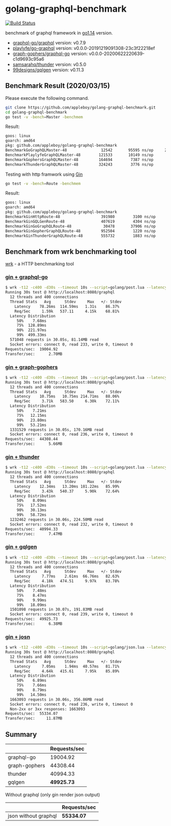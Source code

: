 # golang-graphql-benchmark

[![Build Status](https://cloud.drone.io/api/badges/appleboy/golang-graphql-benchmark/status.svg)](https://cloud.drone.io/appleboy/golang-graphql-benchmark)

benchmark of graphql framework in [go1.14](https://golang.org/doc/go1.14) version.

* [graphql-go/graphql](https://github.com/graphql-go/graphql) version: v0.7.9
* [playlyfe/go-graphql](https://github.com/playlyfe/go-graphql) version: v0.0.0-20191219091308-23c3f22218ef
* [graph-gophers/graphql-go](https://github.com/graph-gophers/graphql-go) version: v0.0.0-20200622220639-c1d9693c95a6
* [samsarahq/thunder](https://github.com/samsarahq/thunder) version: v0.5.0
* [99designs/gqlgen](https://github.com/99designs/gqlgen) version: v0.11.3

## Benchmark Result (2020/03/15)

Please execute the following command.

```sh
git clone https://github.com/appleboy/golang-graphql-benchmark.git
cd golang-graphql-benchmark
go test -v -bench=Master -benchmem
```

Result:

```sh
goos: linux
goarch: amd64
pkg: github.com/appleboy/golang-graphql-benchmark
BenchmarkGoGraphQLMaster-48               12542       95595 ns/op     27545 B/op       458 allocs/op
BenchmarkPlaylyfeGraphQLMaster-48        121533       10149 ns/op      2856 B/op        56 allocs/op
BenchmarkGophersGraphQLMaster-48         164694        7387 ns/op      3683 B/op        38 allocs/op
BenchmarkThunderGraphQLMaster-48         324243        3776 ns/op      1336 B/op        30 allocs/op
```

Testing with http framwork using [Gin](https://github.com/gin-gonic/gin)

```sh
go test -v -bench=Route -benchmem
```

Result:

```sh
goos: linux
goarch: amd64
pkg: github.com/appleboy/golang-graphql-benchmark
BenchmarkGinHttpRoute-48                  391980        3100 ns/op      1262 B/op        18 allocs/op
BenchmarkGinGQLGenRoute-48                407619        4304 ns/op       944 B/op        13 allocs/op
BenchmarkGinGoGraphQLRoute-48              30478       37906 ns/op     17482 B/op       226 allocs/op
BenchmarkGinGopherGraphQLRoute-48         952504        1220 ns/op       972 B/op         6 allocs/op
BenchmarkGinThunderGraphQLRoute-48        555732        1883 ns/op      1196 B/op        11 allocs/op
```

## Benchmark from wrk benchmarking tool

[wrk](https://github.com/wg/wrk) - a HTTP benchmarking tool

### [gin + graphql-go](golang/graphql-go)

```sh
$ wrk -t12 -c400 -d30s --timeout 10s --script=golang/post.lua --latency http://localhost:8080/graphql
Running 30s test @ http://localhost:8080/graphql
  12 threads and 400 connections
  Thread Stats   Avg      Stdev     Max   +/- Stdev
    Latency    78.26ms  114.59ms   1.31s    86.37%
    Req/Sec     1.59k   537.11     4.15k    68.81%
  Latency Distribution
     50%    7.68ms
     75%  128.89ms
     90%  221.97ms
     99%  499.33ms
  571048 requests in 30.05s, 81.14MB read
  Socket errors: connect 0, read 233, write 0, timeout 0
Requests/sec:  19004.92
Transfer/sec:      2.70MB
```

### [gin + graph-gophers](golang/graph-gophers)

```sh
$ wrk -t12 -c400 -d30s --timeout 10s --script=golang/post.lua --latency http://localhost:8080/graphql
Running 30s test @ http://localhost:8080/graphql
  12 threads and 400 connections
  Thread Stats   Avg      Stdev     Max   +/- Stdev
    Latency    10.75ms   10.75ms 214.71ms   88.06%
    Req/Sec     3.71k   583.50     6.30k    72.11%
  Latency Distribution
     50%    7.21ms
     75%   12.15ms
     90%   23.80ms
     99%   53.21ms
  1331529 requests in 30.05s, 170.16MB read
  Socket errors: connect 0, read 236, write 0, timeout 0
Requests/sec:  44308.44
Transfer/sec:      5.66MB
```

### [gin + thunder](golang/thunder)

```sh
$ wrk -t12 -c400 -d30s --timeout 10s --script=golang/post.lua --latency http://localhost:8080/graphql
Running 30s test @ http://localhost:8080/graphql
  12 threads and 400 connections
  Thread Stats   Avg      Stdev     Max   +/- Stdev
    Latency    12.34ms   13.20ms 181.22ms   85.99%
    Req/Sec     3.43k   540.37     5.90k    72.64%
  Latency Distribution
     50%    8.09ms
     75%   17.52ms
     90%   30.13ms
     99%   58.72ms
  1232462 requests in 30.06s, 224.50MB read
  Socket errors: connect 0, read 232, write 0, timeout 0
Requests/sec:  40994.33
Transfer/sec:      7.47MB
```

### [gin + gqlgen](golang/gqlgen)

```sh
$ wrk -t12 -c400 -d30s --timeout 10s --script=golang/post.lua --latency http://localhost:8080/graphql
Running 30s test @ http://localhost:8080/graphql
  12 threads and 400 connections
  Thread Stats   Avg      Stdev     Max   +/- Stdev
    Latency     7.77ms    2.61ms  66.76ms   82.63%
    Req/Sec     4.18k   474.51     9.97k    83.78%
  Latency Distribution
     50%    7.48ms
     75%    8.47ms
     90%    9.99ms
     99%   18.09ms
  1501098 requests in 30.07s, 191.83MB read
  Socket errors: connect 0, read 239, write 0, timeout 0
Requests/sec:  49925.73
Transfer/sec:      6.38MB
```

### [gin + josn](golang/gin-json)

```sh
$ wrk -t12 -c400 -d30s --timeout 10s --script=golang/json.lua --latency http://localhost:8080/graphql
Running 30s test @ http://localhost:8080/graphql
  12 threads and 400 connections
  Thread Stats   Avg      Stdev     Max   +/- Stdev
    Latency     7.05ms    1.94ms  40.57ms   81.71%
    Req/Sec     4.64k   415.61     7.95k    85.89%
  Latency Distribution
     50%    6.89ms
     75%    7.66ms
     90%    8.79ms
     99%   14.50ms
  1663093 requests in 30.06s, 356.86MB read
  Socket errors: connect 0, read 236, write 0, timeout 0
  Non-2xx or 3xx responses: 1663093
Requests/sec:  55334.07
Transfer/sec:     11.87MB
```

## Summary

|                   | Requests/sec |
| ----------------- | ------------ |
| graphql-go        | 19004.92     |
| graph-gophers     | 44308.44     |
| thunder           | 40994.33     |
| gqlgen            | **49925.73** |

Without graphql (only gin render json output)

|                      | Requests/sec  |
| -------------------- | ------------- |
| json without graphql | **55334.07** |
